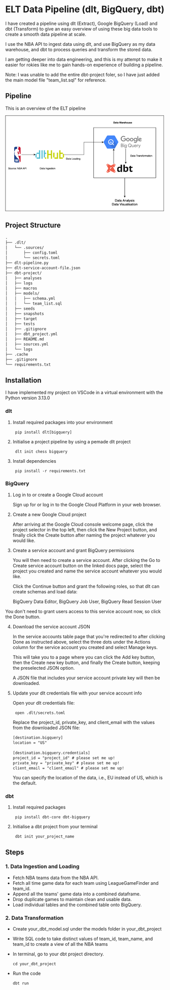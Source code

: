 
# ELT Data Pipeline (dlt, BigQuery, dbt)
 
I have created a pipeline using dlt (Extract), Google BigQuery (Load) and dbt (Transform) to give an easy overview of using these big data tools to create a smooth data pipeline at scale.

I use the NBA API to ingest data using dlt, and use BigQuery as my data warehouse, and dbt to process queries and transform the stored data.

I am getting deeper into data engineering, and this is my attempt to make it easier for rokies like me to gain hands-on experience of building a pipeline.

Note: I was unable to add the entire dbt-project foler, so I have just added the main model file "team_list.sql" for reference.

## Pipeline
This is an overview of the ELT pipeline

<img src="images/elt-pipeline.png" alt="Pipeline" width="500"/>


## Project Structure
    .
    ├── .dlt/
    │   └── .sources/
    │       ├── config.toml
    │       └── secrets.toml
    ├── dlt-pipeline.py
    ├── dlt-service-account-file.json
    ├── dbt-project/
    │   ├── analyses
    │   ├── logs
    │   ├── macros
    │   ├── models/
    │   │   ├── schema.yml
    │   │   └── team_list.sql
    │   ├── seeds
    │   ├── snapshots
    │   ├── target
    │   ├── tests
    │   ├── .gitignore
    │   ├── dbt_project.yml
    │   ├── README.md
    │   ├── sources.yml
    │   └── logs
    ├── .cache
    ├── .gitignore
    └── requirements.txt

## Installation

I have implemented my project on VSCode in a virtual environment with the Python version 3.13.0

### dlt

1. Install required packages into your environment

        pip install dlt[bigquery]​

2. Initialise a project pipeline by using a pemade dlt project

        dlt init chess bigquery

3. Install dependencies

        pip install -r requirements.txt

### BigQuery

1. Log in to or create a Google Cloud account

    Sign up for or log in to the Google Cloud Platform in your  web browser.

2. Create a new Google Cloud project

    After arriving at the Google Cloud console welcome page, click the project selector in the top left, then click the New Project button, and finally click the Create button after naming the project whatever you would like.

3. Create a service account and grant BigQuery permissions

    You will then need to create a service account. After clicking the Go to Create service account button on the linked docs page, select the project you created and name the service account whatever you would like.

    Click the Continue button and grant the following roles, so that dlt can create schemas and load data:

    BigQuery Data Editor, BigQuery Job User, BigQuery Read Session User

 You don't need to grant users access to this service account now, so click the Done button.

4. Download the service account JSON

    In the service accounts table page that you're redirected to after clicking Done as instructed above, select the three dots under the Actions column for the service account you created and select Manage keys.

    This will take you to a page where you can click the Add key button, then the Create new key button, and finally the Create button, keeping the preselected JSON option.

    A JSON file that includes your service account private key will then be downloaded.

5. Update your dlt credentials file with your service account info

    Open your dlt credentials file:

        open .dlt/secrets.toml

   Replace the project_id, private_key, and client_email with the values from the downloaded JSON file:

       [destination.bigquery]
       location = "US"
   
       [destination.bigquery.credentials]
       project_id = "project_id" # please set me up!
       private_key = "private_key" # please set me up!
       client_email = "client_email" # please set me up!

   You can specify the location of the data, i.e., EU instead of US, which is the default.

### dbt

1. Install required packages

        pip install dbt-core dbt-bigquery

2. Initialise a dbt project from your terminal

        dbt init your_project_name
## Steps

### 1. Data Ingestion and Loading

   - Fetch NBA teams data from the NBA API.
   - Fetch all time game data for each team using LeagueGameFinder and team_id.
   - Append all the teams' game data into a combined dataframe.
   - Drop duplicate games to maintain clean and usable data.
   - Load individual tables and the combined table onto BigQuery.

### 2. Data Transformation
   - Create your_dbt_model.sql under the models folder in your_dbt_project
   - Write SQL code to take distinct values of team_id, team_name, and team_id to create a view of all the NBA teams
   - In terminal, go to your dbt project directory.

         cd your_dbt_project

   - Run the code

         dbt run
